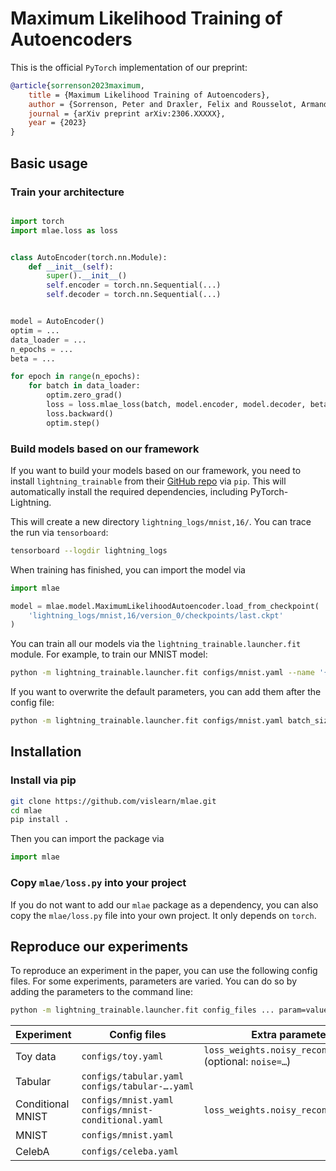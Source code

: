 # Maximum Likelihood Training of Autoencoders

This is the official `PyTorch` implementation of our preprint:

```bibtex
@article{sorrenson2023maximum,
    title = {Maximum Likelihood Training of Autoencoders},
    author = {Sorrenson, Peter and Draxler, Felix and Rousselot, Armand and Hummerich, Sander and Zimmermann, Lea and Köthe, Ullrich},
    journal = {arXiv preprint arXiv:2306.XXXXX},
    year = {2023}
}
```

## Basic usage

### Train your architecture 

```python

import torch
import mlae.loss as loss


class AutoEncoder(torch.nn.Module):
    def __init__(self):
        super().__init__()
        self.encoder = torch.nn.Sequential(...)
        self.decoder = torch.nn.Sequential(...)


model = AutoEncoder()
optim = ...
data_loader = ...
n_epochs = ...
beta = ...

for epoch in range(n_epochs):
    for batch in data_loader:
        optim.zero_grad()
        loss = loss.mlae_loss(batch, model.encoder, model.decoder, beta)
        loss.backward()
        optim.step()
```

### Build models based on our framework

If you want to build your models based on our framework, you need to install
`lightning_trainable` from their [GitHub repo](https://github.com/LarsKue/lightning-trainable)
via `pip`.
This will automatically install the required dependencies, including PyTorch-Lightning.

This will create a new directory `lightning_logs/mnist,16/`. You can trace the run via `tensorboard`:
```bash
tensorboard --logdir lightning_logs
```

When training has finished, you can import the model via
```python
import mlae

model = mlae.model.MaximumLikelihoodAutoencoder.load_from_checkpoint(
    'lightning_logs/mnist,16/version_0/checkpoints/last.ckpt'
)
```

You can train all our models via the `lightning_trainable.launcher.fit` module.
For example, to train our MNIST model:
```bash
python -m lightning_trainable.launcher.fit configs/mnist.yaml --name '{data_set[kind]},{models[0][latent_dim]}'
```

If you want to overwrite the default parameters, you can add them after the config file:
```bash
python -m lightning_trainable.launcher.fit configs/mnist.yaml batch_size=128 loss_weights.noisy_reconstruction=20 --name '{data_set[kind]},{models[0][latent_dim]}'
```


## Installation

### Install via pip

```bash
git clone https://github.com/vislearn/mlae.git
cd mlae
pip install .
```

Then you can import the package via

```python
import mlae
```

### Copy `mlae/loss.py` into your project

If you do not want to add our `mlae` package as a dependency,
you can also copy the `mlae/loss.py` file into your own project.
It only depends on `torch`.

## Reproduce our experiments

To reproduce an experiment in the paper, you can use the following config files.
For some experiments, parameters are varied. You can do so by adding the parameters to the command line:

```bash
python -m lightning_trainable.launcher.fit config_files ... param=value ... --name '{data_set[kind]},{models[0][latent_dim]}'
```

| Experiment        | Config files                                        | Extra parameters                                            |
|-------------------|-----------------------------------------------------|-------------------------------------------------------------|
| Toy data          | `configs/toy.yaml`                                  | `loss_weights.noisy_reconstruction=…` (optional: `noise=…`) |
| Tabular           | `configs/tabular.yaml configs/tabular-….yaml`       |                                                             |
| Conditional MNIST | `configs/mnist.yaml configs/mnist-conditional.yaml` | `loss_weights.noisy_reconstruction=…`                       |
| MNIST             | `configs/mnist.yaml`                                |                                                             |
| CelebA            | `configs/celeba.yaml`                               |                                                             |